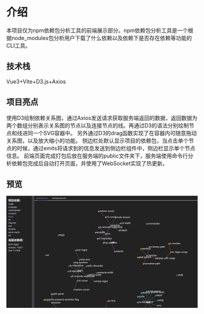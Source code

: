 # 介绍
本项目仅为npm依赖包分析工具的前端展示部分。npm依赖包分析工具是一个根据node_modules包分析用户下载了什么依赖以及依赖下是否存在依赖等功能的CLI工具。
## 技术栈
Vue3+Vite+D3.js+Axios
## 项目亮点
使用D3绘制依赖关系图，通过Axios发送请求获取服务端返回的数据，返回数据为两个数组分别表示关系图的节点以及连接节点的线。再通过D3的语法分别绘制节点和线进同一个SVG容器中。
另外通过D3的drag函数实现了在容器内可随意拖动关系图，以及放大缩小的功能。
侧边栏处默认显示项目的依赖包，当点击单个节点的时候，通过emits将请求到的信息发送到侧边栏组件中，侧边栏显示单个节点信息。
前端页面完成打包后放在服务端的public文件夹下，服务端使用命令行分析依赖包完成后自动打开页面，并使用了WebSocket实现了热更新。

## 预览
![image](https://github.com/zzoeyh/npm-analyze-client/blob/main/src/assets/preview.jpg)
